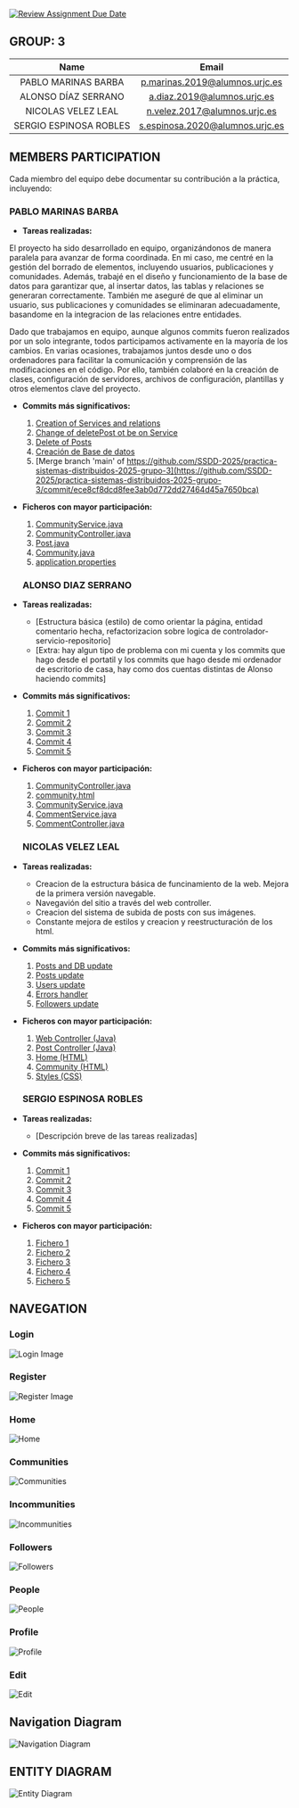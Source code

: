 [![Review Assignment Due Date](https://classroom.github.com/assets/deadline-readme-button-22041afd0340ce965d47ae6ef1cefeee28c7c493a6346c4f15d667ab976d596c.svg)](https://classroom.github.com/a/D1C1HU9V)

## **GROUP: 3**
| Name                   | Email                                |
|:------------------------:|:------------------------------------:|
| PABLO MARINAS BARBA      | p.marinas.2019@alumnos.urjc.es      |
| ALONSO DÍAZ SERRANO      | a.diaz.2019@alumnos.urjc.es        |
| NICOLAS VELEZ LEAL       | n.velez.2017@alumnos.urjc.es       |
| SERGIO ESPINOSA ROBLES   | s.espinosa.2020@alumnos.urjc.es    |


## **MEMBERS PARTICIPATION**

Cada miembro del equipo debe documentar su contribución a la práctica, incluyendo:

###  PABLO MARINAS BARBA 
- **Tareas realizadas:**
  
El proyecto ha sido desarrollado en equipo, organizándonos de manera paralela para avanzar de forma coordinada. En mi caso, me centré en la gestión del borrado de elementos, incluyendo usuarios, publicaciones y comunidades. Además, trabajé en el diseño y funcionamiento de la base de datos para garantizar que, al insertar datos, las tablas y relaciones se generaran correctamente. También me aseguré de que al eliminar un usuario, sus publicaciones y comunidades se eliminaran adecuadamente, basandome en la integracion de las relaciones entre entidades.
 
Dado que trabajamos en equipo, aunque algunos commits fueron realizados por un solo integrante, todos participamos activamente en la mayoría de los cambios. En varias ocasiones, trabajamos juntos desde uno o dos ordenadores para facilitar la comunicación y comprensión de las modificaciones en el código. Por ello, también colaboré en la creación de clases, configuración de servidores, archivos de configuración, plantillas y otros elementos clave del proyecto.

- **Commits más significativos:**
  1. [Creation of Services and relations](https://github.com/SSDD-2025/practica-sistemas-distribuidos-2025-grupo-3/commit/e7bed9770e6e3f8601c2f716a87d2a7a08717557)
  2. [Change of deletePost ot be on Service](https://github.com/SSDD-2025/practica-sistemas-distribuidos-2025-grupo-3/commit/4dc26ae6ebc95050a78b41988d9e80a0625501bc)
  3. [Delete of Posts](https://github.com/SSDD-2025/practica-sistemas-distribuidos-2025-grupo-3/commit/fc084ed554d4d64feefb25274b7eb5b9b359c525)
  4. [Creación de Base de datos](https://github.com/SSDD-2025/practica-sistemas-distribuidos-2025-grupo-3/commit/424b483386adc03e39f22df7d9c01a4aecb24907)
  5. [Merge branch 'main' of https://github.com/SSDD-2025/practica-sistemas-distribuidos-2025-grupo-3](https://github.com/SSDD-2025/practica-sistemas-distribuidos-2025-grupo-3/commit/ece8cf8dcd8fee3ab0d772dd27464d45a7650bca)

- **Ficheros con mayor participación:**
  1. [CommunityService.java](https://github.com/SSDD-2025/practica-sistemas-distribuidos-2025-grupo-3/blob/main/src/demo/src/main/java/com/example/demo/Service/CommunityService.java)
  2. [CommunityController.java](https://github.com/SSDD-2025/practica-sistemas-distribuidos-2025-grupo-3/blob/main/src/demo/src/main/java/com/example/demo/Controller/CommunityController.java)
  3. [Post.java](https://github.com/SSDD-2025/practica-sistemas-distribuidos-2025-grupo-3/blob/main/src/demo/src/main/java/com/example/demo/model/Post.java)
  4. [Community.java](https://github.com/SSDD-2025/practica-sistemas-distribuidos-2025-grupo-3/blob/main/src/demo/src/main/java/com/example/demo/model/Community.java)
  5. [application.properties](https://github.com/SSDD-2025/practica-sistemas-distribuidos-2025-grupo-3/blob/main/src/demo/src/main/resources/application.properties)


  ###  ALONSO DIAZ SERRANO 
- **Tareas realizadas:**
  - [Estructura básica (estilo) de como orientar la página, entidad comentario hecha, refactorizacion sobre logica de controlador-servicio-repositorio]
  - [Extra: hay algun tipo de problema con mi cuenta y los commits que hago desde el portatil y los commits que hago desde mi ordenador de escritorio de casa, hay como dos cuentas distintas de Alonso haciendo commits]
    
- **Commits más significativos:**
  1. [Commit 1](https://github.com/SSDD-2025/practica-sistemas-distribuidos-2025-grupo-3/commit/d58b4fee87292581ce1ac6d53d1b774d35c75608)
  2. [Commit 2](https://github.com/SSDD-2025/practica-sistemas-distribuidos-2025-grupo-3/commit/e321b5d59fb92dfbc49cbe1889b3d5ec9dd2a6a1)
  3. [Commit 3](https://github.com/SSDD-2025/practica-sistemas-distribuidos-2025-grupo-3/commit/0109b6195b8995777e9520fdbda85b114708f2bc)
  4. [Commit 4](https://github.com/SSDD-2025/practica-sistemas-distribuidos-2025-grupo-3/commit/283aab639907cd3da04bfb45f08ee8c318826d56)
  5. [Commit 5](https://github.com/SSDD-2025/practica-sistemas-distribuidos-2025-grupo-3/commit/3efccc357124f58a097e896dd74fd04ee618172a)

- **Ficheros con mayor participación:**
  1. [CommunityController.java](https://github.com/SSDD-2025/practica-sistemas-distribuidos-2025-grupo-3/blame/main/src/demo/src/main/java/com/example/demo/Controller/CommunityController.java)
  2. [community.html](https://github.com/SSDD-2025/practica-sistemas-distribuidos-2025-grupo-3/blame/main/src/demo/src/main/resources/templates/community.html)
  3. [CommunityService.java](https://github.com/SSDD-2025/practica-sistemas-distribuidos-2025-grupo-3/blob/main/src/demo/src/main/java/com/example/demo/Service/CommunityService.java)
  4. [CommentService.java](https://github.com/SSDD-2025/practica-sistemas-distribuidos-2025-grupo-3/blob/main/src/demo/src/main/java/com/example/demo/Service/CommentService.java)
  5. [CommentController.java](https://github.com/SSDD-2025/practica-sistemas-distribuidos-2025-grupo-3/blob/main/src/demo/src/main/java/com/example/demo/Controller/CommentController.java)

  ###  NICOLAS VELEZ LEAL
- **Tareas realizadas:**
  + Creacion de la estructura básica de funcinamiento de la web. Mejora de la primera versión navegable.
  + Navegavión del sitio a través del web controller.
  + Creacion del sistema de subida de posts con sus imágenes.
  + Constante mejora de estilos y creacion y reestructuración de los html.

- **Commits más significativos:**
  1. [Posts and DB update](https://github.com/SSDD-2025/practica-sistemas-distribuidos-2025-grupo-3/commit/62bbd6473b29ddc5e8060771fccfedc9114fe4b4)
  2. [Posts update](https://github.com/SSDD-2025/practica-sistemas-distribuidos-2025-grupo-3/commit/12efa023d02283a5bca94f90acb39ca13f14c107)
  3. [Users update](https://github.com/SSDD-2025/practica-sistemas-distribuidos-2025-grupo-3/commit/7ef3ca1a62348911d09964b1e9d2601ff00517c1)
  4. [Errors handler](https://github.com/SSDD-2025/practica-sistemas-distribuidos-2025-grupo-3/commit/d9a67669fecf0ced26332e87855a6539b28b598f)
  5. [Followers update](https://github.com/SSDD-2025/practica-sistemas-distribuidos-2025-grupo-3/commit/fe1fdbfd5ec33beacd5845c0e8839bfe1fd0a532)

- **Ficheros con mayor participación:**
  1. [Web Controller (Java)](src/demo/src/main/java/com/example/demo/Controller/WebController.java)
  2. [Post Controller (Java)](src/demo/src/main/java/com/example/demo/Service/PostService.java)
  3. [Home (HTML)](src/demo/src/main/resources/templates/home.html)
  4. [Community (HTML)](src/demo/src/main/resources/templates/community.html)
  5. [Styles (CSS)](src/demo/src/main/resources/static/css/style.css)

  ###  SERGIO ESPINOSA ROBLES 
- **Tareas realizadas:**
  - [Descripción breve de las tareas realizadas]

- **Commits más significativos:**
  1. [Commit 1](URL_DEL_COMMIT_1)
  2. [Commit 2](URL_DEL_COMMIT_2)
  3. [Commit 3](URL_DEL_COMMIT_3)
  4. [Commit 4](URL_DEL_COMMIT_4)
  5. [Commit 5](URL_DEL_COMMIT_5)

- **Ficheros con mayor participación:**
  1. [Fichero 1](URL_DEL_FICHERO_1)
  2. [Fichero 2](URL_DEL_FICHERO_2)
  3. [Fichero 3](URL_DEL_FICHERO_3)
  4. [Fichero 4](URL_DEL_FICHERO_4)
  5. [Fichero 5](URL_DEL_FICHERO_5)


## **NAVEGATION**

### Login
![Login Image](src/demo/Images/Login.png)

### Register
![Register Image](src/demo/Images/Register.png)

### Home
![Home](src/demo/Images/Home.png)

### Communities
![Communities](src/demo/Images/Communities.png)

### Incommunities
![Incommunities](src/demo/Images/Incommunities.png)

### Followers
![Followers](src/demo/Images/Followers.png)

### People
![People](src/demo/Images/People.png)

### Profile
![Profile](src/demo/Images/Profile.png)

### Edit
![Edit](src/demo/Images/Edit.png)
## Navigation Diagram

![Navigation Diagram](src/demo/Images/Navigation%20diagram.png)




## **ENTITY DIAGRAM**
![Entity Diagram](src/demo/Images/Entity%20diagram.png)
